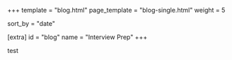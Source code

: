+++
template = "blog.html"
page_template = "blog-single.html"
weight = 5

sort_by = "date"

[extra]
id = "blog"
name = "Interview Prep"
+++

test
